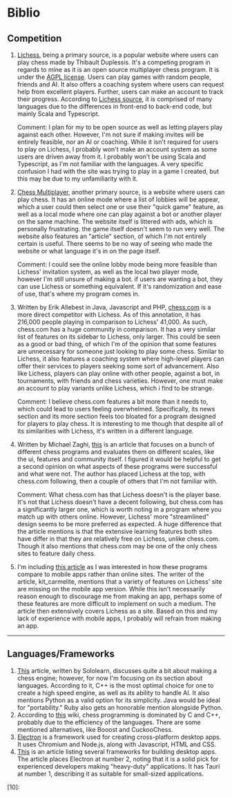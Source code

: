 # Biblio
## Competition
1. [Lichess][1], being a primary source, is a popular website where users can play chess made by Thibault Duplessis. It's a competing program in regards to mine as it is an open source multiplayer chess program. It is under the [AGPL license](https://en.wikipedia.org/wiki/GNU_Affero_General_Public_License). Users can play games with random people, friends and AI. It also offers a coaching system where users can request help from excellent players. Further, users can make an account to track their progress. According to [Lichess source](https://lichess.org/source), it is comprised of many languages due to the differences in front-end to back-end code, but mainly Scala and Typescript.

    Comment: I plan for my to be open source as well as letting players play against each other. However, I'm not sure if making invites will be entirely feasible, nor an AI or coaching. While it isn't required for users to play on Lichess, I probably won't make an account system as some users are driven away from it. I probably won't be using Scala and Typescript, as I'm not familiar with the languages. A very specific confusion I had with the site was trying to play in a game I created, but this may be due to my unfamiliarity with it.
2. [Chess Multiplayer][2], another primary source, is a website where users can play chess. It has an online mode where a list of lobbies will be appear, which a user could then select one or use their "quick game" feature, as well as a local mode where one can play against a bot or another player on the same machine. The website itself is littered with ads, which is personally frustrating. the game itself doesn't seem to run very well. The website also features an "article" section, of which I'm not entirely certain is useful. There seems to be no way of seeing who made the website or what language it's in on the page itself.

    Comment: I could see the online lobby mode being more feasible than Lichess' invitation system, as well as the local two player mode, however I'm still unsure of making a bot. if users are wanting a bot, they can use Lichess or something equivalent. If it's randomization and ease of use, that's where my program comes in.
3. Written by Erik Allebest in Java, Javascript and PHP, [chess.com][3] is a more direct competitor with Lichess. As of this annotation, it has 216,000 people playing in comparison to Lichess' 41,000. As such, chess.com has a huge community in comparison. It has a very similar list of features on its sidebar to Lichess, only larger. This could be seen as a good or bad thing, of which I'm of the opinion that some features are unnecessary for someone just looking to play some chess. Similar to Lichess, it also features a coaching system where high-level players can offer their services to players seeking some sort of advancement. Also like Lichess, players can play online with other people, against a bot, in tournaments, with friends and chess varieties. However, one must make an account to play variants unlike Lichess, which i find to be strange.

    Comment: I believe chess.com features a bit more than it needs to, which could lead to users feeling overwhelmed. Specifically, its news section and its more section feels too bloated for a program designed for players to play chess. It is interesting to me though that despite all of its similarities with Lichess, it's written in a different language.
4. Written by Michael Zaghi, [this][4] is an article that focuses on a bunch of different chess programs and evaluates them on different scales, like the ui, features and community itself. I figured it would be helpful to get a second opinion on what aspects of these programs were successful and what were not. The author has placed Lichess at the top, with chess.com following, then a couple of others that I'm not familiar with. 

    Comment: What chess.com has that Lichess doesn't is the player base. It's not that Lichess doesn't have a decent following, but chess.com has a significantly larger one, which is worth noting in a program where you match up with others online. However, Lichess' more "streamlined" design seems to be more preferred as expected. A huge difference that the article mentions is that the extensive learning features both sites have differ in that they are relatively free on Lichess, unlike chess.com. Though it also mentions that chess.com may be one of the only chess sites to feature daily chess.
5. I'm including [this article][5] as I was interested in how these programs compare to mobile apps rather than online sites. The writer of the article, kit_carmelite, mentions that a variety of features on Lichess' site are missing on the mobile app version. While this isn't necessarily reason enough to discourage me from making an app, perhaps some of these features are more difficult to implement on such a medium. The article then extensively covers Lichess as a site. Based on this and my lack of experience with mobile apps, I probably will refrain from making an app.
---
## Languages/Frameworks
1. [This][6] article, written by Sololearn, discusses quite a bit about making a chess engine; however, for now I'm focusing on its section about languages. According to it, C++ is the most optimal choice for one to create a high speed engine, as well as its ability to handle AI. It also mentions Python as a valid option for its simplicity. Java would be ideal for "portability." Ruby also gets an honorable mention alongside Python.
2. According to [this][7] wiki, chess programming is dominated by C and C++, probably due to the efficiency of the languages. There are some mentioned alternatives, like Booost and CuckooChess.
3. [Electron][8] is a framework used for creating cross-platform desktop apps. It uses Chromium and Node.js, along with Javascript, HTML and CSS.
4. [This][9] is an article listing several frameworks for building desktop apps. The article places Electron at number 2, noting that it is a solid pick for experienced developers making "heavy-duty" applications. It has Tauri at number 1, describing it as suitable for small-sized applications.

[1]: https://lichess.org/
[2]: https://www.chessmultiplayer.com/
[3]: https://www.chess.com/
[4]: https://medium.com/getting-into-chess/the-best-websites-to-play-online-chess-in-2021-e6c7c6e2430e
[5]: https://medium.com/getting-into-chess/lichess-features-on-browser-lacking-on-mobile-app-1774736a36f3
[6]: https://medium.com/sololearn/loved-the-queens-gambit-learn-to-code-your-own-chess-engine-a0e0628db66b
[7]: https://www.chessprogramming.org/Languages
[8]: https://www.electronjs.org/
[9]: https://geekflare.com/build-desktop-apps-tools/
[10]: 
